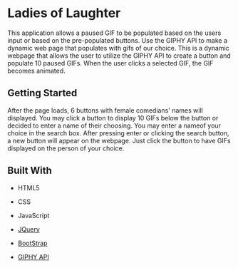 # Ladies of Laughter

This application allows a paused GIF to be populated based on the users input or based on the pre-populated buttons. Use the GIPHY API to make a dynamic web page that populates with gifs of our choice.
This is a dynamic webpage that allows the user to utilize the GIPHY API to create a button and populate 10 paused GIFs. When the user clicks a selected GIF, the GIF becomes animated. 

## Getting Started

After the page loads, 6 buttons with female comedians' names will displayed. You may click a button to display 10 GIFs below the button or decided to enter a name of their choosing. You may enter a nameof your choice in the search box. After pressing enter or clicking the search button, a new button will appear on the webpage. Just click the button to have GIFs displayed on the person of your choice. 

## Built With

- HTML5

- CSS

- JavaScript

- [JQuery](https://api.jquery.com/)

- [BootStrap](https://getbootstrap.com/)

- [GIPHY API](https://giphy.com/)


